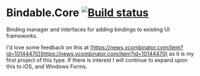 # Bindable.Core [![Build status](https://ci.appveyor.com/api/projects/status/ggdsi7eek8sgfouw?svg=true)](https://ci.appveyor.com/project/jacob-ebey/bindable)
Binding manager and interfaces for adding bindings to existing UI frameworks.

I'd love some feedback on this at [https://news.ycombinator.com/item?id=10144470](https://news.ycombinator.com/item?id=10144470) as it is my first project of this type. If there is interest I will continue to expand upon this to iOS, and Windows Forms.
